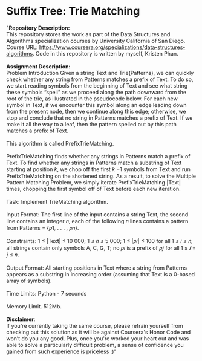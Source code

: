 # Suffix Tree: Trie Matching

"__Repository Description:__
<br/>
This repository stores the work as part of the Data Structures and Algorithms specialization courses by University California of San Diego. Course URL: https://www.coursera.org/specializations/data-structures-algorithms. Code in this repository is written by myself, Kristen Phan.
<br/>
<br/>
__Assignment Description:__
<br/>
Problem Introduction
Given a string Text and Trie(Patterns), we can quickly check whether any string from Patterns matches a
prefix of Text. To do so, we start reading symbols from the beginning of Text and see what string these
symbols “spell” as we proceed along the path downward from the root of the trie, as illustrated in the
pseudocode below. For each new symbol in Text, if we encounter this symbol along an edge leading down
from the present node, then we continue along this edge; otherwise, we stop and conclude that no string in
Patterns matches a prefix of Text. If we make it all the way to a leaf, then the pattern spelled out by this
path matches a prefix of Text.
<br/>
<br/>
This algorithm is called PrefixTrieMatching.
<br/>
<br/>
PrefixTrieMatching finds whether any strings in Patterns match a prefix of Text. To find whether any
strings in Patterns match a substring of Text starting at position 𝑘, we chop off the first 𝑘 −1 symbols from
Text and run PrefixTrieMatching on the shortened string. As a result, to solve the Multiple Pattern
Matching Problem, we simply iterate PrefixTrieMatching |Text| times, chopping the first symbol off of
Text before each new iteration.
<br/>
<br/>
Task: Implement TrieMatching algorithm.
<br/>
<br/>
Input Format: The first line of the input contains a string Text, the second line contains an integer 𝑛,
each of the following 𝑛 lines contains a pattern from Patterns = {𝑝1, . . . , 𝑝𝑛}.
<br/>
<br/>
Constraints: 1 ≤ |Text| ≤ 10 000; 1 ≤ 𝑛 ≤ 5 000; 1 ≤ |𝑝𝑖| ≤ 100 for all 1 ≤ 𝑖 ≤ 𝑛; all strings contain only
symbols A, C, G, T; no 𝑝𝑖 is a prefix of 𝑝𝑗 for all 1 ≤ 𝑖 ̸= 𝑗 ≤ 𝑛.
<br/>
<br/>
Output Format: All starting positions in Text where a string from Patterns appears as a substring in
increasing order (assuming that Text is a 0-based array of symbols).
<br/>
<br/>
Time Limits: Python - 7 seconds
<br/>
<br/>
Memory Limit. 512Mb.
<br/>
<br/>
__Disclaimer__: 
<br/>
If you're currently taking the same course, please refrain yourself from checking out this solution as it will be against Coursera's Honor Code and won’t do you any good. Plus, once you're worked your heart out and was able to solve a particularly difficult problem, a sense of confidence you gained from such experience is priceless :)"
